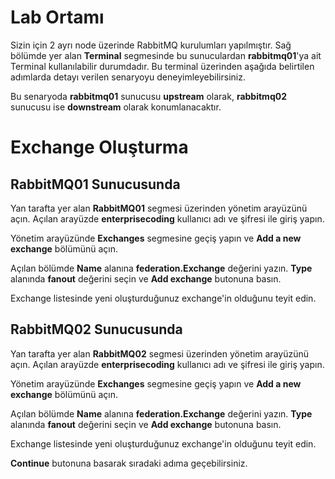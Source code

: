 # Lab Ortamı

Sizin için 2 ayrı node üzerinde RabbitMQ kurulumları yapılmıştır. Sağ bölümde yer alan **Terminal** segmesinde bu sunuculardan **rabbitmq01**'ya ait Terminal kullanılabilir durumdadır. Bu terminal üzerinden aşağıda belirtilen adımlarda detayı verilen senaryoyu deneyimleyebilirsiniz.

Bu senaryoda **rabbitmq01** sunucusu **upstream** olarak, **rabbitmq02** sunucusu ise **downstream** olarak konumlanacaktır.

# Exchange Oluşturma

## RabbitMQ01 Sunucusunda

Yan tarafta yer alan **RabbitMQ01** segmesi üzerinden yönetim arayüzünü açın.
Açılan arayüzde **enterprisecoding** kullanıcı adı ve şifresi ile giriş yapın.

Yönetim arayüzünde **Exchanges** segmesine geçiş yapın ve **Add a new exchange** bölümünü açın.

Açılan bölümde **Name** alanına **federation.Exchange** değerini yazın. **Type** alanında **fanout** değerini seçin ve **Add exchange** butonuna basın.

Exchange listesinde yeni oluşturduğunuz exchange'in olduğunu teyit edin.

## RabbitMQ02 Sunucusunda

Yan tarafta yer alan **RabbitMQ02** segmesi üzerinden yönetim arayüzünü açın.
Açılan arayüzde **enterprisecoding** kullanıcı adı ve şifresi ile giriş yapın.

Yönetim arayüzünde **Exchanges** segmesine geçiş yapın ve **Add a new exchange** bölümünü açın.

Açılan bölümde **Name** alanına **federation.Exchange** değerini yazın. **Type** alanında **fanout** değerini seçin ve **Add exchange** butonuna basın.

Exchange listesinde yeni oluşturduğunuz exchange'in olduğunu teyit edin.

**Continue** butonuna basarak sıradaki adıma geçebilirsiniz.